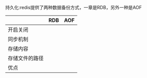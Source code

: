 持久化:redis提供了两种数据备份方式，一章是RDB，另外一种是AOF

|  | RDB | AOF |
| :--- | :--- | :--- |
| 开启关闭 |  |  |
| 同步机制 |  |  |
| 存储内容 |  |  |
| 存储文件的路径 |  |  |
| 优点 |  |  |




